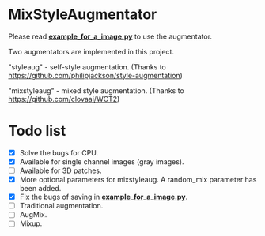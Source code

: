 # MixStyleAugmentator
Please read [**example_for_a_image.py**](https://github.com/mp31192/MixStyleAugmentator/blob/main/example_for_a_image.py) to use the augmentator.

Two augmentators are implemented in this project.

"styleaug" - self-style augmentation. (Thanks to https://github.com/philipjackson/style-augmentation)

"mixstyleaug" - mixed style augmentation. (Thanks to https://github.com/clovaai/WCT2)

# Todo list
- [X] Solve the bugs for CPU.
- [X] Available for single channel images (gray images).
- [ ] Available for 3D patches.
- [X] More optional parameters for mixstyleaug. A random_mix parameter has been added.
- [X] Fix the bugs of saving in [**example_for_a_image.py**](https://github.com/mp31192/MixStyleAugmentator/blob/main/example_for_a_image.py).
- [ ] Traditional augmentation.
- [ ] AugMix.
- [ ] Mixup.

